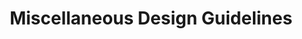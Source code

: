 ---
title: Miscellaneous Design Guidelines
permalink: /misc-design-guidelines/
classes: wide
search: true
sidebar:
  nav: "sidebar"
rule_category: misc
layout: rule-category
---